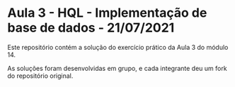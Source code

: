 # Aula 3 - HQL - Implementação de base de dados - 21/07/2021

Este repositório contém a solução do exercício prático da Aula 3 do módulo 14.

As soluções foram desenvolvidas em grupo, e cada integrante deu um fork do repositório
original.